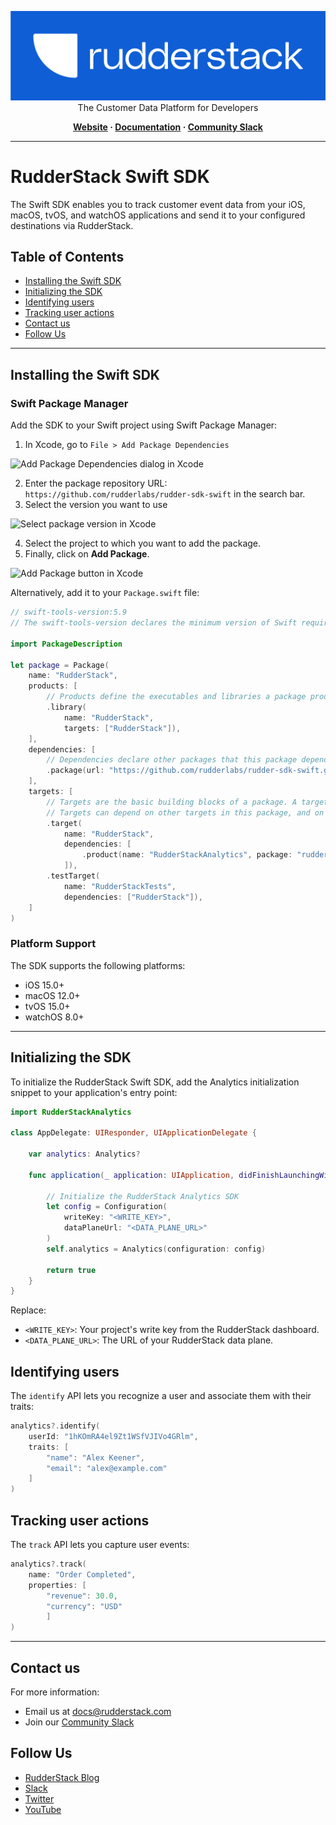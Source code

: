 <p align="center">
  <a href="https://rudderstack.com/">
    <img alt="RudderStack" width="512" src="https://raw.githubusercontent.com/rudderlabs/rudder-sdk-js/develop/assets/rs-logo-full-light.jpg">
  </a>
  <br />
  <caption>The Customer Data Platform for Developers</caption>
</p>
<p align="center">
  <b>
    <a href="https://rudderstack.com">Website</a>
    ·
    <a href="https://rudderstack.com/docs/">Documentation</a>
    ·
    <a href="https://rudderstack.com/join-rudderstack-slack-community">Community Slack</a>
  </b>
</p>

---

# RudderStack Swift SDK

The Swift SDK enables you to track customer event data from your iOS, macOS, tvOS, and watchOS applications and send it to your configured destinations via RudderStack.

## Table of Contents

- [Installing the Swift SDK](#installing-the-swift-sdk)
- [Initializing the SDK](#initializing-the-sdk)
- [Identifying users](#identifying-users)
- [Tracking user actions](#tracking-user-actions)
- [Contact us](#contact-us)
- [Follow Us](#follow-us)

---

## Installing the Swift SDK

### Swift Package Manager

Add the SDK to your Swift project using Swift Package Manager:

1. In Xcode, go to `File > Add Package Dependencies`

![Add Package Dependencies dialog in Xcode](https://github.com/user-attachments/assets/8fd3a216-14d9-43f2-83b0-2d639e9e974f)

2. Enter the package repository URL: `https://github.com/rudderlabs/rudder-sdk-swift` in the search bar.
3. Select the version you want to use
 
![Select package version in Xcode](https://github.com/user-attachments/assets/8a64c1df-4d97-45bb-9afd-0c38277eddf1)

4. Select the project to which you want to add the package.
5. Finally, click on **Add Package**.

![Add Package button in Xcode](https://github.com/user-attachments/assets/ebdf6203-a38e-44d5-a608-1a66d3841d74)

Alternatively, add it to your `Package.swift` file:

```swift
// swift-tools-version:5.9
// The swift-tools-version declares the minimum version of Swift required to build this package.

import PackageDescription

let package = Package(
    name: "RudderStack",
    products: [
        // Products define the executables and libraries a package produces, and make them visible to other packages.
        .library(
            name: "RudderStack",
            targets: ["RudderStack"]),
    ],
    dependencies: [
        // Dependencies declare other packages that this package depends on.
        .package(url: "https://github.com/rudderlabs/rudder-sdk-swift.git", from: "<latest_version>")
    ],
    targets: [
        // Targets are the basic building blocks of a package. A target can define a module or a test suite.
        // Targets can depend on other targets in this package, and on products in packages this package depends on.
        .target(
            name: "RudderStack",
            dependencies: [
                .product(name: "RudderStackAnalytics", package: "rudder-sdk-swift")
            ]),
        .testTarget(
            name: "RudderStackTests",
            dependencies: ["RudderStack"]),
    ]
)
```

### Platform Support

The SDK supports the following platforms:
- iOS 15.0+
- macOS 12.0+
- tvOS 15.0+
- watchOS 8.0+

---

## Initializing the SDK

To initialize the RudderStack Swift SDK, add the Analytics initialization snippet to your application's entry point:

```swift
import RudderStackAnalytics

class AppDelegate: UIResponder, UIApplicationDelegate {
    
    var analytics: Analytics?
    
    func application(_ application: UIApplication, didFinishLaunchingWithOptions launchOptions: [UIApplication.LaunchOptionsKey: Any]?) -> Bool {
        
        // Initialize the RudderStack Analytics SDK
        let config = Configuration(
            writeKey: "<WRITE_KEY>",
            dataPlaneUrl: "<DATA_PLANE_URL>"
        )
        self.analytics = Analytics(configuration: config)
        
        return true
    }
}
```

Replace:
- `<WRITE_KEY>`: Your project's write key from the RudderStack dashboard.
- `<DATA_PLANE_URL>`: The URL of your RudderStack data plane.

## Identifying users

The `identify` API lets you recognize a user and associate them with their traits:

```swift
analytics?.identify(
    userId: "1hKOmRA4el9Zt1WSfVJIVo4GRlm",
    traits: [
        "name": "Alex Keener",
        "email": "alex@example.com"
    ]
)
```

## Tracking user actions

The `track` API lets you capture user events:

```swift
analytics?.track(
    name: "Order Completed",
    properties: [
        "revenue": 30.0,
        "currency": "USD"
        ]
)
```

---

## Contact us

For more information:

- Email us at [docs@rudderstack.com](mailto:docs@rudderstack.com)
- Join our [Community Slack](https://rudderstack.com/join-rudderstack-slack-community)

## Follow Us

- [RudderStack Blog](https://rudderstack.com/blog/)
- [Slack](https://rudderstack.com/join-rudderstack-slack-community)
- [Twitter](https://twitter.com/rudderstack)
- [YouTube](https://www.youtube.com/channel/UCgV-B77bV_-LOmKYHw8jvBw)
